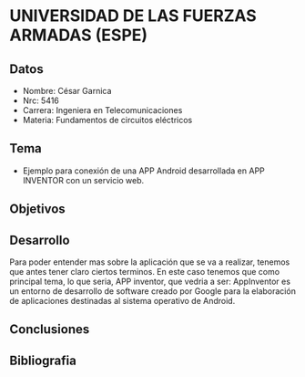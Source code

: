 UNIVERSIDAD DE LAS FUERZAS ARMADAS (ESPE)
========================

## Datos 

- Nombre: César Garnica
- Nrc: 5416
- Carrera: Ingeniera en Telecomunicaciones 
- Materia: Fundamentos de circuitos eléctricos 

## Tema 
 - Ejemplo para conexión de una APP Android desarrollada en APP INVENTOR con un servicio web.

## Objetivos


## Desarrollo 
 
Para poder entender mas sobre la aplicación que se va a realizar, tenemos que antes tener claro ciertos terminos. En este caso tenemos que 
como principal tema, lo que seria, APP inventor, que vedria a ser: AppInventor es un entorno de desarrollo de software creado por Google 
para la elaboración de aplicaciones destinadas al sistema operativo de Android.


## Conclusiones



## Bibliografia 


